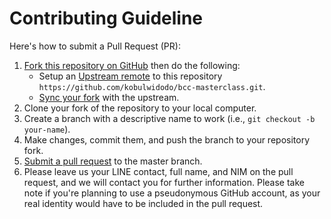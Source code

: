 # Contributing Guideline

Here's how to submit a Pull Request (PR):

1. [Fork this repository on GitHub][fork] then do the following:
    * Setup an [Upstream remote][configure-upstream] to this repository
      `https://github.com/kobulwidodo/bcc-masterclass.git`.
    * [Sync your fork][sync-fork] with the upstream.
2. Clone your fork of the repository to your local computer.
3. Create a branch with a descriptive name to work (i.e., `git checkout -b your-name`).
4. Make changes, commit them, and push the branch to your repository fork.
5. [Submit a pull request][pull-req] to the master branch.
6. Please leave us your LINE contact, full name, and NIM on the pull request, and we will contact you for further information. Please take note if you're planning to use a pseudonymous GitHub account, as your real identity would have to be included in the pull request.

[fork]: https://help.github.com/articles/fork-a-repo

[configure-upstream]: https://help.github.com/en/github/collaborating-with-issues-and-pull-requests/configuring-a-remote-for-a-fork

[sync-fork]: https://help.github.com/en/github/collaborating-with-issues-and-pull-requests/syncing-a-fork

[pull-req]: https://help.github.com/articles/using-pull-requests
